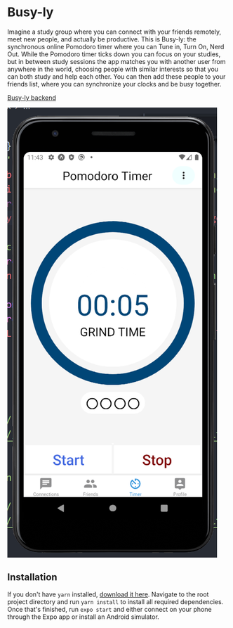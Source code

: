 # Busy-ly

Imagine a study group where you can connect with your friends remotely, meet new people, and actually be productive. This is Busy-ly: the synchronous online Pomodoro timer where you can Tune in, Turn On, Nerd Out. While the Pomodoro timer ticks down you can focus on your studies, but in between study sessions the app matches you with another user from anywhere in the world, choosing people with similar interests so that you can both study and help each other. You can then add these people to your friends list, where you can synchronize your clocks and be busy together.

[Busy-ly backend](https://github.com/Pudigor/Busy-ly_backend-prototype)

![Busy-ly in action](https://github.com/TheShepord/busy-ly/blob/master/assets/images/screenshot.png)

## Installation

If you don't have `yarn` installed, [download it here](https://classic.yarnpkg.com/en/docs/install/#windows-stable). Navigate to the root project directory and run `yarn install` to install all required dependencies. Once that's finished, run `expo start` and either connect on your phone through the Expo app or install an Android simulator.